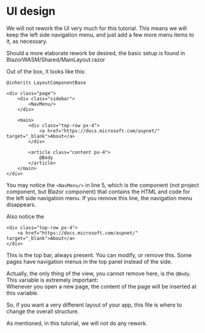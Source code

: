# UI design
We will not rework the UI very much for this tutorial. This means we will keep the left side navigation menu, and just add a few more menu items to it, as necessary.

Should a more elaborate rework be desired, the basic setup is found in BlazorWASM/Shared/MainLayout.razor

Out of the box, it looks like this:

```razor
@inherits LayoutComponentBase

<div class="page">
    <div class="sidebar">
        <NavMenu/>
    </div>

    <main>
        <div class="top-row px-4">
            <a href="https://docs.microsoft.com/aspnet/" target="_blank">About</a>
        </div>

        <article class="content px-4">
            @Body
        </article>
    </main>
</div>
```

You may notice the `<NavMenu/>` in line 5, which is the component (not project component, but Blazor component) that contains the HTML and code for the left side navigation menu.
If you remove this line, the navigation menu disappears.

Also notice the 

```razor
<div class="top-row px-4">
    <a href="https://docs.microsoft.com/aspnet/" target="_blank">About</a>
</div>
```

This is the top bar, always present. You can modify, or remove this. Some pages have navigation menus in the top panel instead of the side.

Actually, the only thing of the view, you cannot remove here, is the `@Body`. This variable is extremely important:\
Whenever you open a new page, the content of the page will be inserted at this variable.

So, if you want a very different layout of your app, this file is where to change the overall structure.

As mentioned, in this tutorial, we will not do any rework.